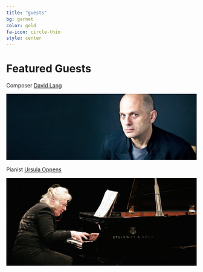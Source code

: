 ```yaml
---
title: "guests"
bg: garnet
color: gold
fa-icon: circle-thin
style: center
---
```


# Featured Guests

Composer [David Lang][Lang]

![JPG](/img/lang.jpg)

Pianist [Ursula Oppens][Oppens]

![JPG](/img/oppens.jpg)

[Lang]: http://davidlangmusic.com/
[Oppens]: http://en.wikipedia.org/wiki/Ursula_Oppens